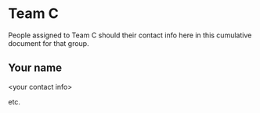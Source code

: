 # Team C

People assigned to Team C should their contact info here in this
cumulative document for that group.

## Your name

&lt;your contact info&gt;

etc.
